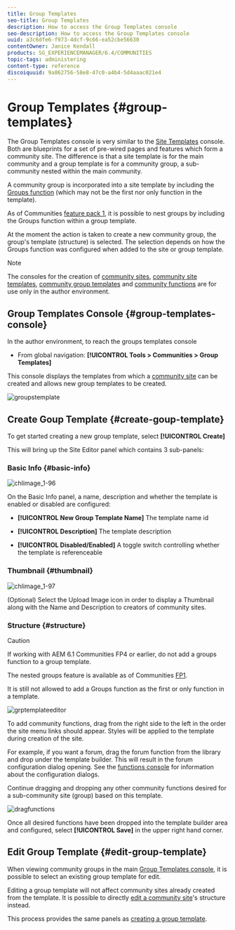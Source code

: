 ```yaml
---
title: Group Templates
seo-title: Group Templates
description: How to access the Group Templates console
seo-description: How to access the Group Templates console
uuid: a3c6dfe6-f973-4dcf-9c66-ea52cbe56630
contentOwner: Janice Kendall
products: SG_EXPERIENCEMANAGER/6.4/COMMUNITIES
topic-tags: administering
content-type: reference
discoiquuid: 9a862756-58e8-47c0-a4b4-5d4aaac021e4
---
```


# Group Templates {#group-templates}

The Group Templates console is very similar to the [Site Templates](sites.md) console. Both are blueprints for a set of pre-wired pages and features which form a community site. The difference is that a site template is for the main community and a group template is for a community group, a sub-community nested within the main community.

A community group is incorporated into a site template by including the [Groups function](functions.md#groups-function) (which may not be the first nor only function in the template).

As of Communities [feature pack 1](deploy-communities.md#latestfeaturepack), it is possible to nest groups by including the Groups function within a group template.

At the moment the action is taken to create a new community group, the group's template (structure) is selected. The selection depends on how the Groups function was configured when added to the site or group template.

>[!NOTE]
>
>The consoles for the creation of [community sites](sites-console.md), [community site templates](sites.md), [community group templates](tools-groups.md) and [community functions](functions.md) are for use only in the author environment.

## Group Templates Console {#group-templates-console}

In the author environment, to reach the groups templates console

* From global navigation: **[!UICONTROL Tools > Communities > Group Templates]**

This console displays the templates from which a [community site](sites-console.md) can be created and allows new group templates to be created.

![groupstemplate](assets/groupstemplate.png)

## Create Goup Template {#create-goup-template}

To get started creating a new group template, select **[!UICONTROL Create]**

This will bring up the Site Editor panel which contains 3 sub-panels:

### Basic Info {#basic-info}

![chlimage_1-96](assets/chlimage_1-96.png)

On the Basic Info panel, a name, description and whether the template is enabled or disabled are configured:

* **[!UICONTROL New Group Template Name]** 
  The template name id

* **[!UICONTROL Description]** 
  The template description

* **[!UICONTROL Disabled/Enabled]** 
  A toggle switch controlling whether the template is referenceable

### Thumbnail {#thumbnail}

![chlimage_1-97](assets/chlimage_1-97.png)

(Optional) Select the Upload Image icon in order to display a Thumbnail along with the Name and Description to creators of community sites.

### Structure {#structure}

>[!CAUTION]
>
>If working with AEM 6.1 Communities FP4 or earlier, do not add a groups function to a group template.
>
>The nested groups feature is available as of Communities [FP1](communities.md#latestfeaturepack).
>
>It is still not allowed to add a Groups function as the first or only function in a template.

![grptemplateeditor](assets/grptemplateeditor.png)

To add community functions, drag from the right side to the left in the order the site menu links should appear. Styles will be applied to the template during creation of the site.

For example, if you want a forum, drag the forum function from the library and drop under the template builder. This will result in the forum configuration dialog opening. See the [functions console](functions.md) for information about the configuration dialogs.

Continue dragging and dropping any other community functions desired for a sub-community site (group) based on this template.

![dragfunctions](assets/dragfunctions.png)

Once all desired functions have been dropped into the template builder area and configured, select **[!UICONTROL Save]** in the upper right hand corner.

## Edit Group Template {#edit-group-template}

When viewing community groups in the main [Group Templates console](#group-templates-console), it is possible to select an existing group template for edit.

Editing a group template will not affect community sites already created from the template. It is possible to directly [edit a community site](sites-console.md#modify-structure)'s structure instead.

This process provides the same panels as [creating a group template](#creategrouptemplate).
